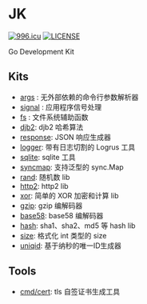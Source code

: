 JK
=======

[![996.icu](https://img.shields.io/badge/link-996.icu-red.svg)](https://996.icu)
[![LICENSE](https://img.shields.io/badge/license-Anti%20996-blue.svg)](https://github.com/996icu/996.ICU/blob/master/LICENSE)

Go Development Kit

## Kits

* [args](./args) : 无外部依赖的命令行参数解析器
* [signal](signal) : 应用程序信号处理
* [fs](fs) : 文件系统辅助函数
* [djb2](djb2): djb2 哈希算法
* [response](response): JSON 响应生成器
* [logger](logger): 带有日志切割的 Logrus 工具
* [sqlite](sqlite): sqlite 工具
* [syncmap](syncmap): 支持泛型的 sync.Map
* [rand](rand): 随机数 lib
* [http2](http2): http2 lib
* [xor](xor): 简单的 XOR 加密和计算 lib
* [gzip](gzip): gzip 编解码器
* [base58](base58): base58 编解码器
* [hash](hash): sha1、sha2、md5 等 hash lib
* [size](size): 格式化 int 类型的 size
* [uniqid](uniqid): 基于纳秒的唯一ID生成器

## Tools 

* [cmd/cert](cmd/cert): tls 自签证书生成工具
